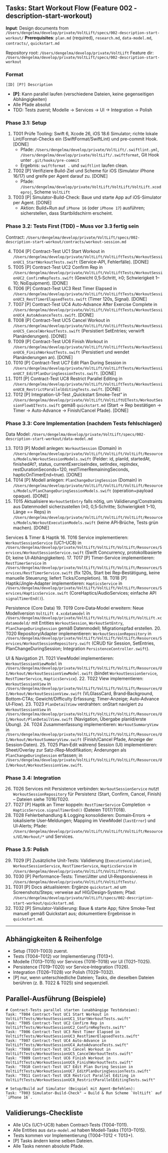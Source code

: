 ## Tasks: Start Workout Flow (Feature 002 - description-start-workout)

**Input**: Design documents from `/Users/dengelma/develop/private/VoltLift/specs/002-description-start-workout/`
**Prerequisites**: `plan.md` (required), `research.md`, `data-model.md`, `contracts/`, `quickstart.md`

Repository root: `/Users/dengelma/develop/private/VoltLift`
Feature dir: `/Users/dengelma/develop/private/VoltLift/specs/002-description-start-workout`

### Format
`[ID] [P?] Description`
- **[P]**: Kann parallel laufen (verschiedene Dateien, keine gegenseitigen Abhängigkeiten)
- Alle Pfade absolut
- TDD: Tests zuerst; Modelle → Services → UI → Integration → Polish

### Phase 3.1: Setup
1. T001 Prüfe Tooling: Swift 6, Xcode 26, iOS 18.6 Simulator; richte lokale Lint/Format-Checks ein (SwiftFormat/SwiftLint) und pre-commit Hook. [DONE]
   - Pfade: `/Users/dengelma/develop/private/VoltLift/.swiftlint.yml`, `/Users/dengelma/develop/private/VoltLift/.swiftformat`, Git Hook unter `.git/hooks/pre-commit`
   - Ergebnis: `swiftformat .` und `swiftlint` laufen clean.
2. T002 [P] Verifiziere Build-Ziel und Scheme für iOS (Simulator iPhone 16/17) und greife per Agent darauf zu. [DONE]
   - Pfade: `/Users/dengelma/develop/private/VoltLift/VoltLift/VoltLift.xcodeproj`, Scheme `VoltLift`
3. T003 [P] Simulator-Build-Check: Baue und starte App auf iOS-Simulator per Agent. [DONE]
   - Aktion: Build+Run auf `iPhone 16` (oder `iPhone 17`) ausführen; sicherstellen, dass Startbildschirm erscheint.

### Phase 3.2: Tests First (TDD) – Muss vor 3.3 fertig sein
Contract: `/Users/dengelma/develop/private/VoltLift/specs/002-description-start-workout/contracts/workout-session.md`

4. T004 [P] Contract-Test UC1 Start Workout in `/Users/dengelma/develop/private/VoltLift/VoltLiftTests/WorkoutSessionUC1_StartWorkoutTests.swift` (Service-API, Fehlerfälle). [DONE]
5. T005 [P] Contract-Test UC2 Confirm Rep in `/Users/dengelma/develop/private/VoltLift/VoltLiftTests/WorkoutSessionUC2_ConfirmRepTests.swift` (Gewicht 0,5‑Schritt, ≥0; Schwierigkeit 1–10; NoEquipment). [DONE]
6. T006 [P] Contract-Test UC3 Rest Timer Elapsed in `/Users/dengelma/develop/private/VoltLift/VoltLiftTests/WorkoutSessionUC3_RestTimerElapsedTests.swift` (Timer 120s, Signal). [DONE]
7. T007 [P] Contract-Test UC4 Auto‑Advance After Exercise Complete in `/Users/dengelma/develop/private/VoltLift/VoltLiftTests/WorkoutSessionUC4_AutoAdvanceTests.swift`. [DONE]
8. T008 [P] Contract-Test UC5 Cancel Workout in `/Users/dengelma/develop/private/VoltLift/VoltLiftTests/WorkoutSessionUC5_CancelWorkoutTests.swift` (Persistiert SetEntries; verwirft Planänderungen). [DONE]
9. T009 [P] Contract-Test UC6 Finish Workout in `/Users/dengelma/develop/private/VoltLift/VoltLiftTests/WorkoutSessionUC6_FinishWorkoutTests.swift` (Persistiert und wendet Planänderungen an). [DONE]
10. T010 [P] Contract-Test UC7 Edit Plan During Session in `/Users/dengelma/develop/private/VoltLift/VoltLiftTests/WorkoutSessionUC7_EditPlanDuringSessionTests.swift`. [DONE]
11. T011 [P] Contract-Test UC8 Restrict Parallel Editing in `/Users/dengelma/develop/private/VoltLift/VoltLiftTests/WorkoutSessionUC8_RestrictParallelEditingTests.swift`. [DONE]
12. T012 [P] Integration-UI-Test „Quickstart Smoke-Test“ in `/Users/dengelma/develop/private/VoltLift/VoltLiftUITests/WorkoutSessionFlowUITests.swift` gemäß `quickstart.md` (Start → Rep bestätigen → Timer → Auto‑Advance → Finish/Cancel Pfade). [DONE]

### Phase 3.3: Core Implementation (nachdem Tests fehlschlagen)
Data Model: `/Users/dengelma/develop/private/VoltLift/specs/002-description-start-workout/data-model.md`

13. T013 [P] Modell anlegen: `WorkoutSession` (Domain) in `/Users/dengelma/develop/private/VoltLift/VoltLift/VoltLift/Resources/Models/WorkoutSessionModels.swift` (Felder: id, planId, startedAt, finishedAt?, status, currentExerciseIndex, setIndex, repIndex, restDurationSeconds=120, restTimerRemainingSeconds, hapticOnTimerEnd=true). [DONE]
14. T014 [P] Modell anlegen: `PlanChangeDuringSession` (Domain) in `/Users/dengelma/develop/private/VoltLift/VoltLift/VoltLift/Resources/Models/PlanChangeDuringSessionModels.swift` (operation+payload opaque). [DONE]
15. T015 Aktualisiere `WorkoutSetEntry` falls nötig, um Validierung/Constraints aus Datenmodell sicherzustellen (≥0, 0,5‑Schritte; Schwierigkeit 1–10, Länge == Reps) in `/Users/dengelma/develop/private/VoltLift/VoltLift/VoltLift/Resources/Models/WorkoutExecutionModels.swift` (keine API‑Brüche, Tests grün machen). [DONE]

Services & Timer & Haptik
16. T016 Service implementieren: `WorkoutSessionService` (UC1–UC8) in `/Users/dengelma/develop/private/VoltLift/VoltLift/VoltLift/Resources/Services/WorkoutSessionService.swift` (Swift Concurrency, protokollbasierte DI; keine UI‑Abhängigkeiten).
17. T017 [P] Timer‑Service implementieren: `RestTimerService` in `/Users/dengelma/develop/private/VoltLift/VoltLift/VoltLift/Resources/Services/RestTimerService.swift` (fix 120s, Start bei Rep‑Bestätigung, keine manuelle Steuerung; liefert Ticks/Completion).
18. T018 [P] Haptik/Jingle‑Adapter implementieren: `HapticsService` in `/Users/dengelma/develop/private/VoltLift/VoltLift/VoltLift/Resources/Services/HapticsService.swift` (CoreHaptics/AudioServices; einfache API `signalTimerEnd()`).

Persistence (Core Data)
19. T019 Core‑Data‑Model erweitern: Neue Modellversion `VoltLift 4.xcdatamodel` in `/Users/dengelma/develop/private/VoltLift/VoltLift/VoltLift/VoltLift.xcdatamodeld/` mit Entities `WorkoutSession`, `WorkoutSetEntry`, `PlanChangeDuringSession` gemäß Datenmodell; Migrationspfad erstellen.
20. T020 Repository/Adapter implementieren: `WorkoutSessionRepository` in `/Users/dengelma/develop/private/VoltLift/VoltLift/VoltLift/Resources/Services/WorkoutSessionRepository.swift` (CRUD für Session, SetEntries, PlanChangeDuringSession; Integration `PersistenceController.swift`).

UI & Navigation
21. T021 ViewModel implementieren: `WorkoutSessionViewModel` in `/Users/dengelma/develop/private/VoltLift/VoltLift/VoltLift/Resources/UI/Workout/WorkoutSessionViewModel.swift` (bindet `WorkoutSessionService`, `RestTimerService`, `HapticsService`).
22. T022 View implementieren: `WorkoutSessionView` in `/Users/dengelma/develop/private/VoltLift/VoltLift/VoltLift/Resources/UI/Workout/WorkoutSessionView.swift` (VLGlassCard, Brand‑Background, Bottom‑CTAs; Gewicht/Difficulty Erfassung; Timer‑Anzeige; Auto‑Advance UI‑Flow).
23. T023 `PlanDetailView` verdrahten: onStart navigiert zu `WorkoutSessionView` in `/Users/dengelma/develop/private/VoltLift/VoltLift/VoltLift/Resources/UI/Workout/PlanDetailView.swift` (Navigation, Übergabe planId/erste Übung).
24. T024 Zusammenfassung implementieren: `WorkoutSummaryView` in `/Users/dengelma/develop/private/VoltLift/VoltLift/VoltLift/Resources/UI/Workout/WorkoutSummaryView.swift` (Finish/Cancel Pfade, Anzeige der Session‑Daten).
25. T025 Plan‑Edit während Session (UI) implementieren: Sheet/Overlay zur Satz‑/Rep‑Modifikation; Änderungen als `PlanChangeDuringSession` erfassen; in `/Users/dengelma/develop/private/VoltLift/VoltLift/VoltLift/Resources/UI/Workout/WorkoutSessionView.swift`.

### Phase 3.4: Integration
26. T026 Services mit Persistence verbinden: `WorkoutSessionService` nutzt `WorkoutSessionRepository` für Persistenz (Start, Confirm, Cancel, Finish) – Dateien siehe T016/T020.
27. T027 [P] Haptik an Timer koppeln: `RestTimerService` Completion → `HapticsService.signalTimerEnd()` (Dateien T017/T018).
28. T028 Fehlerbehandlung & Logging konsolidieren: Domain‑Errors → lokalisierte User‑Meldungen; Mapping im ViewModel (`lastError`) und UI‑Alerts; Pfade: `/Users/dengelma/develop/private/VoltLift/VoltLift/VoltLift/Resources/UI/Workout/*` und Services.

### Phase 3.5: Polish
29. T029 [P] Zusätzliche Unit‑Tests: Validierung (`ExecutionValidation`), `WorkoutSessionService`, `RestTimerService`, `HapticsService` in `/Users/dengelma/develop/private/VoltLift/VoltLiftTests/`.
30. T030 [P] Performance‑Tests: Timer/Jitter und UI‑Responsiveness in `/Users/dengelma/develop/private/VoltLift/VoltLiftTests/`.
31. T031 [P] Docs aktualisieren: Ergänze `quickstart.md` um Screenshots/Steps; verweise auf HIG/Design‑System; Pfad: `/Users/dengelma/develop/private/VoltLift/specs/002-description-start-workout/quickstart.md`.
32. T032 [P] Simulator‑Validierung: Baue & starte App; führe Smoke‑Test manuell gemäß Quickstart aus; dokumentiere Ergebnisse in `quickstart.md`.

---

## Abhängigkeiten & Reihenfolge
- Setup (T001–T003) zuerst.
- Tests (T004–T012) vor Implementierung (T013+).
- Modelle (T013–T015) vor Services (T016–T018) vor UI (T021–T025).
- Persistence (T019–T020) vor Service‑Integration (T026).
- Integration (T026–T028) vor Polish (T029–T032).
- [P] nur, wenn unterschiedliche Dateien; Tasks, die dieselben Dateien berühren (z. B. T022 & T025) sind sequenziell.

## Parallel-Ausführung (Beispiele)
```
# Contract-Tests parallel starten (unabhängige Testdateien):
Task: "T004 Contract-Test UC1 Start Workout in VoltLiftTests/WorkoutSessionUC1_StartWorkoutTests.swift"
Task: "T005 Contract-Test UC2 Confirm Rep in VoltLiftTests/WorkoutSessionUC2_ConfirmRepTests.swift"
Task: "T006 Contract-Test UC3 Rest Timer Elapsed in VoltLiftTests/WorkoutSessionUC3_RestTimerElapsedTests.swift"
Task: "T007 Contract-Test UC4 Auto‑Advance in VoltLiftTests/WorkoutSessionUC4_AutoAdvanceTests.swift"
Task: "T008 Contract-Test UC5 Cancel Workout in VoltLiftTests/WorkoutSessionUC5_CancelWorkoutTests.swift"
Task: "T009 Contract-Test UC6 Finish Workout in VoltLiftTests/WorkoutSessionUC6_FinishWorkoutTests.swift"
Task: "T010 Contract-Test UC7 Edit Plan During Session in VoltLiftTests/WorkoutSessionUC7_EditPlanDuringSessionTests.swift"
Task: "T011 Contract-Test UC8 Restrict Parallel Editing in VoltLiftTests/WorkoutSessionUC8_RestrictParallelEditingTests.swift"

# Setup/Build auf Simulator (Beispiel mit Agent-Befehlen):
Task: "T003 Simulator-Build-Check" → Build & Run Scheme `VoltLift` auf `iPhone 16`.
```

## Validierungs-Checkliste
- Alle UCs (UC1–UC8) haben Contract‑Tests (T004–T011).
- Alle Entities aus `data-model.md` haben Modell‑Tasks (T013–T015).
- Tests kommen vor Implementierung (T004–T012 < T013+).
- [P] Tasks ändern keine selben Dateien.
- Alle Tasks nennen absolute Pfade.


